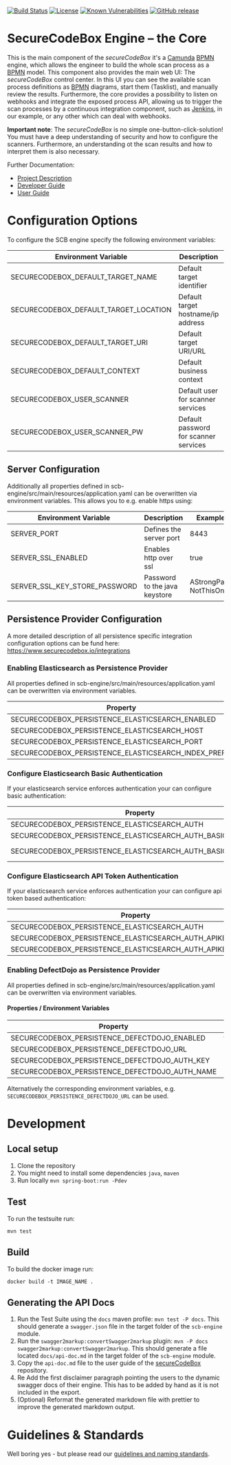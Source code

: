 [![Build Status](https://travis-ci.com/secureCodeBox/engine.svg?branch=develop)](https://travis-ci.com/secureCodeBox/engine)
[![License](https://img.shields.io/badge/License-Apache%202.0-blue.svg)](https://opensource.org/licenses/Apache-2.0)
[![Known Vulnerabilities](https://snyk.io/test/github/secureCodeBox/engine/badge.svg)](https://snyk.io/test/github/secureCodeBox/engine)
[![GitHub release](https://img.shields.io/github/release/secureCodeBox/engine.svg)](https://github.com/secureCodeBox/engine/releases/latest)

 # SecureCodeBox Engine – the Core

This is the main component of the _secureCodeBox_ it's a [Camunda][camunda] [BPMN][bpmn] engine, which allows the engineer to build the whole scan process as a [BPMN][bpmn] model. This component also provides the main web UI: The _secureCodeBox_ control center. In this UI you can see the available scan process definitions as [BPMN][bpmn] diagrams, start them (Tasklist), and manually review the results. Furthermore, the core provides a possibility to listen on webhooks and integrate the exposed process API, allowing us to trigger the scan processes by a continuous integration component, such as [Jenkins][jenkins], in our example, or any other which can deal with webhooks.

 **Important note**: The _secureCodeBox_ is no simple one-button-click-solution! You must have a deep understanding of security and how to configure the scanners. Furthermore, an understanding ot the scan results and how to interpret them is also necessary.

 Further Documentation:
 * [Project Description][scb-project]
 * [Developer Guide][scb-developer-guide]
 * [User Guide][scb-user-guide]

# Configuration Options
To configure the SCB engine specify the following environment variables:

| Environment Variable                  | Description                           | Example Value               |
| ------------------------------------- | ------------------------------------- | --------------------------- |
| SECURECODEBOX_DEFAULT_TARGET_NAME     | Default target identifier             | BodgeIT Public Host         |
| SECURECODEBOX_DEFAULT_TARGET_LOCATION | Default target hostname/ip address    | bodgeit                     |
| SECURECODEBOX_DEFAULT_TARGET_URI      | Default target URI/URL                | http://bodgeit:8080/bodgeit |
| SECURECODEBOX_DEFAULT_CONTEXT         | Default business context              | BodgeIT                     |
| SECURECODEBOX_USER_SCANNER            | Default user for scanner services     | default-scanner             |
| SECURECODEBOX_USER_SCANNER_PW         | Default password for scanner services | AStrongPassword-NotThisOne! |

## Server Configuration
Additionally all properties defined in scb-engine/src/main/resources/application.yaml can be overwritten via environment variables.
This allows you to e.g. enable https using:

| Environment Variable                  | Description                           | Example Value               |
| ------------------------------------- | ------------------------------------- | --------------------------- |
| SERVER_PORT                           | Defines the server port               | 8443                        |
| SERVER_SSL_ENABLED                    | Enables http over ssl                 | true                        |
| SERVER_SSL_KEY_STORE_PASSWORD         | Password to the java keystore         | AStrongPassword-NotThisOne! |

## Persistence Provider Configuration
A more detailed description of all persistence specific integration configuration options can be fund here: https://www.securecodebox.io/integrations

### Enabling Elasticsearch as Persistence Provider
All properties defined in scb-engine/src/main/resources/application.yaml can be overwritten via environment variables.

| Property                                             | Example Value              |
| ---------------------------------------------------- | -------------------------- |
| SECURECODEBOX_PERSISTENCE_ELASTICSEARCH_ENABLED      | true                       |
| SECURECODEBOX_PERSISTENCE_ELASTICSEARCH_HOST         | elasticsearch.example.com  |
| SECURECODEBOX_PERSISTENCE_ELASTICSEARCH_PORT         | 9200                       |
| SECURECODEBOX_PERSISTENCE_ELASTICSEARCH_INDEX_PREFIX | securecodebox              |

### Configure Elasticsearch Basic Authentication
If your elasticsearch service enforces authentication your can configure basic authentication:

| Property                                                    | Example Value               |
| ----------------------------------------------------------- | --------------------------- |
| SECURECODEBOX_PERSISTENCE_ELASTICSEARCH_AUTH                | basic                       |
| SECURECODEBOX_PERSISTENCE_ELASTICSEARCH_AUTH_BASIC_USERNAME | elastic                     |
| SECURECODEBOX_PERSISTENCE_ELASTICSEARCH_AUTH_BASIC_PASSWORD | AStrongPassword-NotThisOne! |

### Configure Elasticsearch API Token Authentication
If your elasticsearch service enforces authentication your can configure api token based authentication:

| Property                                                    | Example Value               |
| ----------------------------------------------------------- | --------------------------- |
| SECURECODEBOX_PERSISTENCE_ELASTICSEARCH_AUTH                | token                       |
| SECURECODEBOX_PERSISTENCE_ELASTICSEARCH_AUTH_APIKEY_ID      | yourToken                   |
| SECURECODEBOX_PERSISTENCE_ELASTICSEARCH_AUTH_APIKEY_SECRET  | 7fd7eac6fed567b19932492347  |

### Enabling DefectDojo as Persistence Provider
All properties defined in scb-engine/src/main/resources/application.yaml can be overwritten via environment variables.

#### Properties / Environment Variables

| Property                                       | Example Value                            |
| ---------------------------------------------- | ---------------------------------------- |
| SECURECODEBOX_PERSISTENCE_DEFECTDOJO_ENABLED   | true                                     |
| SECURECODEBOX_PERSISTENCE_DEFECTDOJO_URL       | http://localhost:8000                    |
| SECURECODEBOX_PERSISTENCE_DEFECTDOJO_AUTH_KEY  | 7fd7eac6fed567b19928f7928a7ddb86f0497e4e |
| SECURECODEBOX_PERSISTENCE_DEFECTDOJO_AUTH_NAME | admin                                    |

Alternatively the corresponding environment variables, e.g. `SECURECODEBOX_PERSISTENCE_DEFECTDOJO_URL` can be used.

# Development

## Local setup

1.  Clone the repository
2.  You might need to install some dependencies `java`, `maven`
3.  Run locally `mvn spring-boot:run -Pdev`

## Test

To run the testsuite run:

`mvn test`

## Build

To build the docker image run:

`docker build -t IMAGE_NAME .`

## Generating the API Docs

1. Run the Test Suite using the `docs` maven profile: `mvn test -P docs`. This should generate a `swagger.json` file in the target folder of the `scb-engine` module.
2. Run the `swagger2markup:convertSwagger2markup` plugin: `mvn -P docs swagger2markup:convertSwagger2markup`. This should generate a file located `docs/api-doc.md` in the target folder of the `scb-engine` module.
3. Copy the `api-doc.md` file to the user guide of the [secureCodeBox](https://github.com/secureCodeBox/secureCodeBox) repository.
4. Re Add the first disclaimer paragraph pointing the users to the dynamic swagger docs of their engine. This has to be added by hand as it is not included in the export.
5. (Optional) Reformat the generated markdown file with prettier to improve the generated markdown output.

# Guidelines & Standards
Well boring yes - but please read our [guidelines and naming standards][scb-developer-guidelines].

[scb-project]:              https://github.com/secureCodeBox/secureCodeBox
[scb-developer-guide]:      https://github.com/secureCodeBox/secureCodeBox/blob/develop/docs/developer-guide/README.md
[scb-developer-guidelines]: https://github.com/secureCodeBox/secureCodeBox/blob/develop/docs/developer-guide/README.md#guidelines
[scb-user-guide]:           https://github.com/secureCodeBox/secureCodeBox/tree/develop/docs/user-guide

[camunda]:                  https://camunda.com/de/
[bpmn]:                     https://en.wikipedia.org/wiki/Business_Process_Model_and_Notation
[jenkins]:                  https://jenkins.io/

[docker]:                   https://www.docker.com/
[beta-testers]:             https://www.securecodebox.io/
[owasp]:                    https://www.owasp.org/index.php/Main_Page
